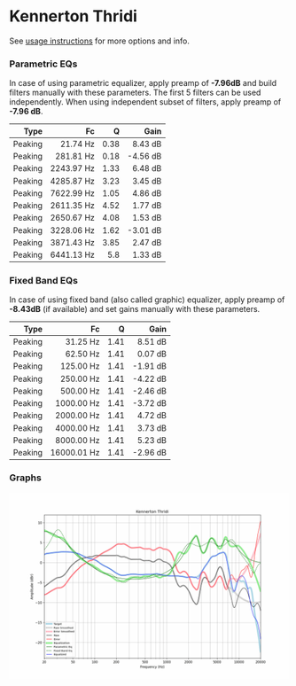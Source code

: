 # Kennerton Thridi
See [usage instructions](https://github.com/jaakkopasanen/AutoEq#usage) for more options and info.

### Parametric EQs
In case of using parametric equalizer, apply preamp of **-7.96dB** and build filters manually
with these parameters. The first 5 filters can be used independently.
When using independent subset of filters, apply preamp of **-7.96 dB**.

| Type    | Fc         |    Q | Gain     |
|--------:|-----------:|-----:|---------:|
| Peaking | 21.74 Hz   | 0.38 | 8.43 dB  |
| Peaking | 281.81 Hz  | 0.18 | -4.56 dB |
| Peaking | 2243.97 Hz | 1.33 | 6.48 dB  |
| Peaking | 4285.87 Hz | 3.23 | 3.45 dB  |
| Peaking | 7622.99 Hz | 1.05 | 4.86 dB  |
| Peaking | 2611.35 Hz | 4.52 | 1.77 dB  |
| Peaking | 2650.67 Hz | 4.08 | 1.53 dB  |
| Peaking | 3228.06 Hz | 1.62 | -3.01 dB |
| Peaking | 3871.43 Hz | 3.85 | 2.47 dB  |
| Peaking | 6441.13 Hz | 5.8  | 1.33 dB  |

### Fixed Band EQs
In case of using fixed band (also called graphic) equalizer, apply preamp of **-8.43dB**
(if available) and set gains manually with these parameters.

| Type    | Fc          |    Q | Gain     |
|--------:|------------:|-----:|---------:|
| Peaking | 31.25 Hz    | 1.41 | 8.51 dB  |
| Peaking | 62.50 Hz    | 1.41 | 0.07 dB  |
| Peaking | 125.00 Hz   | 1.41 | -1.91 dB |
| Peaking | 250.00 Hz   | 1.41 | -4.22 dB |
| Peaking | 500.00 Hz   | 1.41 | -2.46 dB |
| Peaking | 1000.00 Hz  | 1.41 | -3.72 dB |
| Peaking | 2000.00 Hz  | 1.41 | 4.72 dB  |
| Peaking | 4000.00 Hz  | 1.41 | 3.73 dB  |
| Peaking | 8000.00 Hz  | 1.41 | 5.23 dB  |
| Peaking | 16000.01 Hz | 1.41 | -2.96 dB |

### Graphs
![](./Kennerton%20Thridi.png)